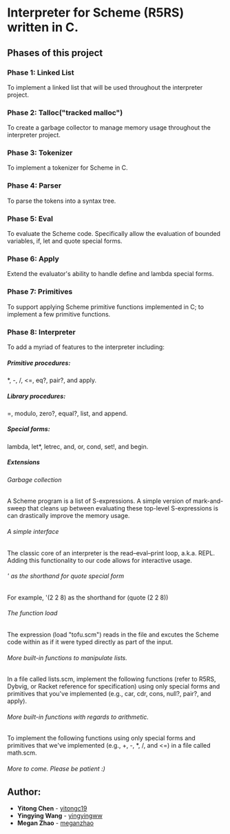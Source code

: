 # Interpreter for Scheme (R5RS) written in C.

## Phases of this project
### Phase 1: Linked List
To implement a linked list that will be used throughout the interpreter project.

### Phase 2: Talloc("tracked malloc")
To create a garbage collector to manage memory usage throughout the interpreter project.

### Phase 3: Tokenizer
To implement a tokenizer for Scheme in C.

### Phase 4: Parser
To parse the tokens into a syntax tree.

### Phase 5: Eval
To evaluate the Scheme code. Specifically allow the evaluation of
bounded variables, if, let and quote special forms.

### Phase 6: Apply
Extend the evaluator's ability to handle define and lambda special forms.

### Phase 7: Primitives
To support applying Scheme primitive functions implemented in C; to implement a few primitive functions.

### Phase 8: Interpreter
To add a myriad of features to the interpreter including:
##### Primitive procedures:
*, -, /, <=, eq?, pair?, and apply.
##### Library procedures:
=, modulo, zero?, equal?, list, and append.
##### Special forms: 
lambda, let*, letrec, and, or, cond, set!, and begin.
##### Extensions 
###### Garbage collection
A Scheme program is a list of S-expressions. A simple version of mark-and-sweep that cleans up between evaluating these top-level S-expressions is can drastically improve the memory usage. 
###### A simple interface
The classic core of an interpreter is the read–eval–print loop, a.k.a. REPL. Adding this functionality to our code allows for interactive usage.
###### ' as the shorthand for quote special form
For example, '(2 2 8) as the shorthand for (quote (2 2 8))
###### The function load
The expression (load "tofu.scm") reads in the file and excutes the Scheme code within as if it were typed directly as part of the input.
###### More built-in functions to manipulate lists.
In a file called lists.scm, implement the following functions (refer to R5RS, Dybvig, or Racket reference for specification) using only special forms and primitives that you've implemented (e.g., car, cdr, cons, null?, pair?, and apply).
###### More built-in functions with regards to arithmetic.
To implement the following functions using only special forms and primitives that we've implemented (e.g., +, -, *, /, and <=) in a file called math.scm.
###### More to come. Please be patient :)





## Author: 
* **Yitong Chen** - [yitongc19](https://github.com/yitongc19)
* **Yingying Wang** - [yingyingww](https://github.com/yingyingww)
* **Megan Zhao** - [meganzhao](https://github.com/meganzhao)
